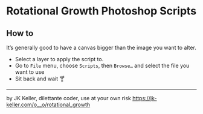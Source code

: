# Rotational Growth Photoshop Scripts

## How to

It’s generally good to have a canvas bigger than the image you want to alter.

- Select a layer to apply the script to.
- Go to `File` menu, choose `Scripts`, then `Browse…` and select the file you want to use
- Sit back and wait 🍸

---

by JK Keller, dilettante coder, use at your own risk
https://jk-keller.com/o__o/rotational_growth
